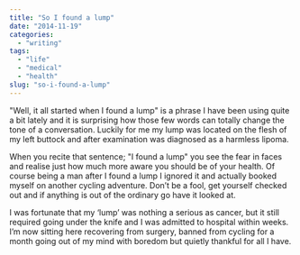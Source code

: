 ```yaml
---
title: "So I found a lump"
date: "2014-11-19"
categories:
  - "writing"
tags:
  - "life"
  - "medical"
  - "health"
slug: "so-i-found-a-lump"
---
```


"Well, it all started when I found a lump" is a phrase I have been using quite a bit lately and it is surprising how those few words can totally change the tone of a conversation.
Luckily for me my lump was located on the flesh of my left buttock and after examination was diagnosed as a harmless lipoma.

When you recite that sentence; "I found a lump" you see the fear in faces and realise just how much more aware you should be of your health. Of course being a man after I found a lump I ignored it and actually booked myself on another cycling adventure. Don’t be a fool, get yourself checked out and if anything is out of the ordinary go have it looked at.

I was fortunate that my ‘lump’ was nothing a serious as cancer, but it still required going under the knife and I was admitted to hospital within weeks. I’m now sitting here recovering from surgery, banned from cycling for a month going out of my mind with boredom but quietly thankful for all I have.
